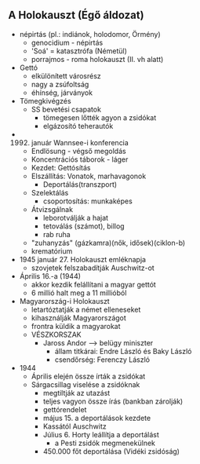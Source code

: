 ## A Holokauszt (Égő áldozat)
- népirtás (pl.: indiánok, holodomor, Örmény)
	- genocidium - népirtás
	- 'Soá' = katasztrófa (Németül)
	- porrajmos - roma holokauszt (II. vh alatt)
- Gettó
	- elkülönített városrész
	- nagy a zsúfoltság
	- éhínség, járványok
- Tömegkivégzés
	- SS bevetési csapatok
		- tömegesen lőtték agyon a zsidókat
		- elgázosító teherautók
- 1992. január Wannsee-i konferencia
	- Endlösung - végső megoldás
	- Koncentrációs táborok - láger
	- Kezdet: Gettósítás
	- Elszállítás: Vonatok, marhavagonok
		- Deportálás(transzport)
	- Szelektálás
		- csoportosítás: munkaképes
	- Átvizsgálnak
		- leborotválják a hajat
		- tetoválás (számot), billog
		- rab ruha
	- "zuhanyzás" (gázkamra)(nők, idősek)(ciklon-b)
	- krematórium
- 1945 január 27. Holokauszt emléknapja
	- szovjetek felszabadítják Auschwitz-ot
- Április 16.-a (1944)
	- akkor kezdik felállítani a magyar gettót
	- 6 millió halt meg a 11 millióból
- Magyarország-i Holokauszt
	- letartóztatják a német elleneseket
	- kihasználják Magyarországot
	- frontra küldik a magyarokat
	- VÉSZKORSZAK
		- Jaross Andor --> belügy miniszter
			- állam titkárai: Endre László és Baky László
			- csendőrség: Ferenczy László
- 1944
	- Április elején össze írták a zsidókat
	- Sárgacsillag viselése a zsidóknak
		- megtiltják az utazást
		- teljes vagyon össze írás (bankban zárolják)
		- gettórendelet
		- május 15. a deportálások kezdete
		- Kassától Auschwitz
		- Július 6. Horty leállítja a deportálást
			- a Pesti zsidók megmenekülnek
		- 450.000 főt deportálása (Vidéki zsidóság)